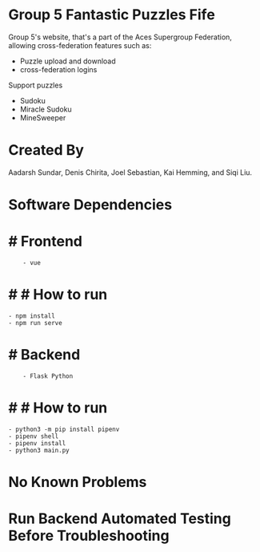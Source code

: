 # Group 5 Fantastic Puzzles Fife
Group 5's website, that's a part of the Aces Supergroup Federation, allowing cross-federation features such as:
- Puzzle upload and download
- cross-federation logins

Support puzzles
- Sudoku
- Miracle Sudoku
- MineSweeper

# Created By
Aadarsh Sundar, Denis Chirita, Joel Sebastian, Kai Hemming, and Siqi Liu.

# Software Dependencies
# # Frontend
        - vue
# # # How to run

    - npm install
    - npm run serve

# # Backend
        - Flask Python

# # # How to run

    - python3 -m pip install pipenv
    - pipenv shell
    - pipenv install
    - python3 main.py

# No Known Problems

# Run Backend Automated Testing Before Troubleshooting
